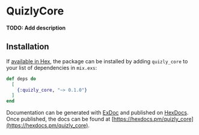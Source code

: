# QuizlyCore

**TODO: Add description**

## Installation

If [available in Hex](https://hex.pm/docs/publish), the package can be installed
by adding `quizly_core` to your list of dependencies in `mix.exs`:

```elixir
def deps do
  [
    {:quizly_core, "~> 0.1.0"}
  ]
end
```

Documentation can be generated with [ExDoc](https://github.com/elixir-lang/ex_doc)
and published on [HexDocs](https://hexdocs.pm). Once published, the docs can
be found at [https://hexdocs.pm/quizly_core](https://hexdocs.pm/quizly_core).

